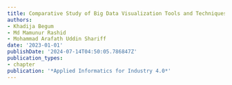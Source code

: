 ```yaml
---
title: Comparative Study of Big Data Visualization Tools and Techniques
authors:
- Khadija Begum
- Md Mamunur Rashid
- Mohammad Arafath Uddin Shariff
date: '2023-01-01'
publishDate: '2024-07-14T04:50:05.786847Z'
publication_types:
- chapter
publication: '*Applied Informatics for Industry 4.0*'
---
```

